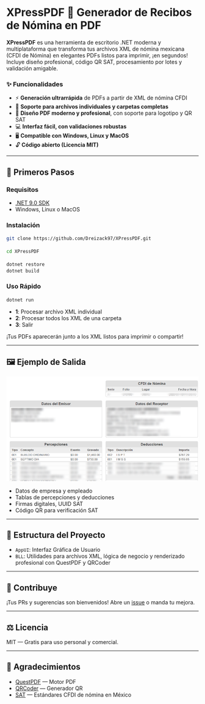 # XPressPDF 🚀 Generador de Recibos de Nómina en PDF

**XPressPDF** es una herramienta de escritorio .NET moderna y multiplataforma que transforma tus archivos XML de nómina mexicana (CFDI de Nómina) en elegantes PDFs listos para imprimir, ¡en segundos! Incluye diseño profesional, código QR SAT, procesamiento por lotes y validación amigable.

### ✨ Funcionalidades

- ⚡ **Generación ultrarrápida** de PDFs a partir de XML de nómina CFDI
- 📁 **Soporte para archivos individuales y carpetas completas**
- 🎨 **Diseño PDF moderno y profesional**, con soporte para logotipo y QR SAT
- 💻 **Interfaz fácil, con validaciones robustas**
- 🖥️ **Compatible con Windows, Linux y MacOS**
- 🔓 **Código abierto (Licencia MIT)**

---

## 🚀 Primeros Pasos

### Requisitos

- [.NET 9.0 SDK](https://dotnet.microsoft.com/en-us/download)
- Windows, Linux o MacOS

### Instalación

```bash
git clone https://github.com/Dreizack97/XPressPDF.git

cd XPressPDF

dotnet restore
dotnet build
```

### Uso Rápido

```bash
dotnet run
```
- **1**: Procesar archivo XML individual
- **2**: Procesar todos los XML de una carpeta
- **3**: Salir

¡Tus PDFs aparecerán junto a los XML listos para imprimir o compartir!

---

## 🖼️ Ejemplo de Salida

![Ejemplo](https://github.com/Dreizack97/XPressPDF/blob/e5821a1b7d8983ce32ae2742af34ddba528d0870/Example.png)

- Datos de empresa y empleado
- Tablas de percepciones y deducciones
- Firmas digitales, UUID SAT
- Código QR para verificación SAT

---

## 📂 Estructura del Proyecto

- `AppUI`: Interfaz Gráfica de Usuario
- `BLL`: Utilidades para archivos XML, lógica de negocio y renderizado profesional con QuestPDF y QRCoder

---

## 🙌 Contribuye

¡Tus PRs y sugerencias son bienvenidos! Abre un [issue](https://github.com/Dreizack97/XPressPDF/issues) o manda tu mejora.

---

## ⚖️ Licencia

MIT — Gratis para uso personal y comercial.

---

## 🙏 Agradecimientos

- [QuestPDF](https://www.questpdf.com/) — Motor PDF
- [QRCoder](https://github.com/codebude/QRCoder) — Generador QR
- [SAT](https://www.sat.gob.mx/) — Estándares CFDI de nómina en México
